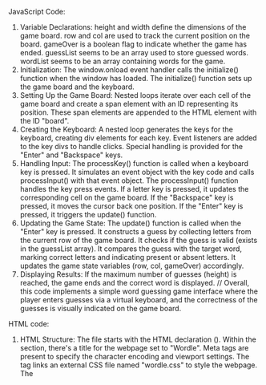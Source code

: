 JavaScript Code:

1. Variable Declarations:
height and width define the dimensions of the game board.
row and col are used to track the current position on the board.
gameOver is a boolean flag to indicate whether the game has ended.
guessList seems to be an array used to store guessed words.
wordList seems to be an array containing words for the game.
2. Initialization:
The window.onload event handler calls the initialize() function when the window has loaded.
The initialize() function sets up the game board and the keyboard.
3. Setting Up the Game Board:
Nested loops iterate over each cell of the game board and create a span element with an ID representing its position.
These span elements are appended to the HTML element with the ID "board".
4. Creating the Keyboard:
A nested loop generates the keys for the keyboard, creating div elements for each key.
Event listeners are added to the key divs to handle clicks.
Special handling is provided for the "Enter" and "Backspace" keys.
5. Handling Input:
The processKey() function is called when a keyboard key is pressed. It simulates an event object with the key code and calls processInput() with that event object.
The processInput() function handles the key press events.
If a letter key is pressed, it updates the corresponding cell on the game board.
If the "Backspace" key is pressed, it moves the cursor back one position.
If the "Enter" key is pressed, it triggers the update() function.
6. Updating the Game State:
The update() function is called when the "Enter" key is pressed.
It constructs a guess by collecting letters from the current row of the game board.
It checks if the guess is valid (exists in the guessList array).
It compares the guess with the target word, marking correct letters and indicating present or absent letters.
It updates the game state variables (row, col, gameOver) accordingly.
7. Displaying Results:
If the maximum number of guesses (height) is reached, the game ends and the correct word is displayed.
// Overall, this code implements a simple word guessing game interface where the player enters guesses via a virtual keyboard, and the correctness of the guesses is visually indicated on the game board.

HTML code:

1. HTML Structure:
The file starts with the HTML declaration (<!DOCTYPE html>).
Within the <head> section, there's a title for the webpage set to "Wordle".
Meta tags are present to specify the character encoding and viewport settings.
The <link> tag links an external CSS file named "wordle.css" to style the webpage.
The <script> tag links an external JavaScript file named "wordle.js" to provide functionality to the webpage.
2. Body Content:
Inside the <body> section, there's an <h1> element with the ID "title", displaying the title of the game, "Wordle".
A horizontal line <hr> is added for visual separation.
A <div> element with the ID "board" is provided to hold the game board. This is where the game board will be dynamically generated by the JavaScript code.
A line break <br> is included for spacing.
Another <h1> element with the ID "answer" is present. This element will display the result of the game, such as the correct word when the game ends.
3. External Files:
The CSS file "wordle.css" is expected to contain styles to visually format the webpage elements, including the game board.
The JavaScript file "wordle.js" is expected to contain the logic to initialize the game, handle user input, update the game state, and display results.


//Overall, this HTML file provides the structure for the Wordle game interface, linking to external CSS and JavaScript files for styling and functionality, respectively. The game board and result display elements are defined within the body of the HTML document, with dynamic content and behavior handled by the associated JavaScript code.
